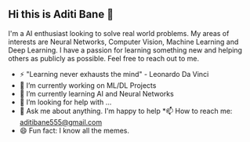 ## Hi this is Aditi Bane 👋
I'm a AI enthusiast looking to solve real world problems. My areas of interests are Neural Networks, Computer Vision, Machine Learning and Deep Learning.
I have a passion for learning something new and helping others as publicly as possible. Feel free to reach out to me.
* ⚡ "Learning never exhausts the mind" - Leonardo Da Vinci
* 🔭 I’m currently working on ML/DL Projects
* 🌱 I’m currently learning AI and Neural Networks
* 🤔 I’m looking for help with ...
* 💬 Ask me about anything. I'm happy to help
*📫 How to reach me: aditibane555@gmail.com
* 😄 Fun fact: I know all the memes.

